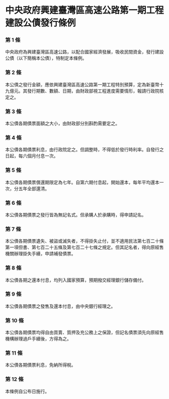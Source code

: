 # 中央政府興建臺灣區高速公路第一期工程建設公債發行條例

### 第 1 條

中央政府為興建臺灣區高速公路，以配合國家經濟發展，吸收民間資金，發行建設公債（以下簡稱本公債），特制定本條例。

### 第 2 條

本公債之發行金額，應依興建臺灣區高速公路第一期工程特別預算，定為新臺幣十九億元。其發行期數、數額、日期，由財政部視工程進度需要情形，報請行政院核定之。

### 第 3 條

本公債各期債票面額之大小，由財政部分別斟酌需要定之。

### 第 4 條

本公債各期債票利息，由行政院定之。但調整時，不得低於發行時利率。自發行之日起，每六個月付息一次。

### 第 5 條

本公債各期債票償還期限定為七年。自第六期付息起，開始還本，每年平均還本一次，分五年全部還清。

### 第 6 條

本公債各期債票之發行皆為無記名式。但承購人於承購時，得申請記名。

### 第 7 條

本公債各期債票遺失、被盜或滅失者，不得掛失止付，並不適用民法第七百二十條第一項但書、第七百二十五條及第七百二十七條之規定。但其記名者，得向原經售機關辦理掛失手續，申請補發債票。

### 第 8 條

本公債各期之還本付息，均列入國家預算，預期撥交經理銀行儲存備付。

### 第 9 條

本公債各期債票之發售及還本付息，由中央銀行經理之。

### 第 10 條

本公債各期債票均得自由買賣、質押及充公務上之保證，但記名債票須先向原經售機構辦理過戶手續後，方得為之。

### 第 11 條

本公債各期債票利息，免納所得稅。

### 第 12 條

本條例自公布日施行。
